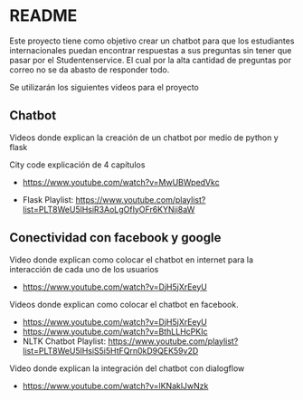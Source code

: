 
# README

Este proyecto tiene como objetivo crear un chatbot para que los estudiantes internacionales
puedan encontrar respuestas a sus preguntas sin tener que pasar por el Studentenservice.
El cual por la alta cantidad de preguntas por correo no se da abasto de responder todo.

Se utilizarán los siguientes videos para el proyecto

## Chatbot
Videos donde explican la creación de un chatbot por medio de python y flask

City code explicación de 4 capítulos
- https://www.youtube.com/watch?v=MwUBWpedVkc

- Flask Playlist: https://www.youtube.com/playlist?list=PLT8WeU5lHsiR3AoLgOfIyOFr6KYNji8aW

## Conectividad con facebook y google
Video donde explican como colocar el chatbot en internet para la interacción de cada uno de los usuarios
- https://www.youtube.com/watch?v=DjH5jXrEeyU

Videos donde explican como colocar el chatbot en facebook.
- https://www.youtube.com/watch?v=DjH5jXrEeyU
- https://www.youtube.com/watch?v=BthLLHcPKIc
- NLTK Chatbot Playlist: https://www.youtube.com/playlist?list=PLT8WeU5lHsiS5i5HtFQrn0kD9QEK59v2D

Video donde explican la integración del chatbot con dialogflow
- https://www.youtube.com/watch?v=lKNaklJwNzk
